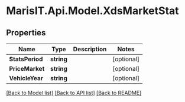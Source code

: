 
# MarisIT.Api.Model.XdsMarketStat

## Properties

Name | Type | Description | Notes
------------ | ------------- | ------------- | -------------
**StatsPeriod** | **string** |  | [optional] 
**PriceMarket** | **string** |  | [optional] 
**VehicleYear** | **string** |  | [optional] 

[[Back to Model list]](../README.md#documentation-for-models)
[[Back to API list]](../README.md#documentation-for-api-endpoints)
[[Back to README]](../README.md)

